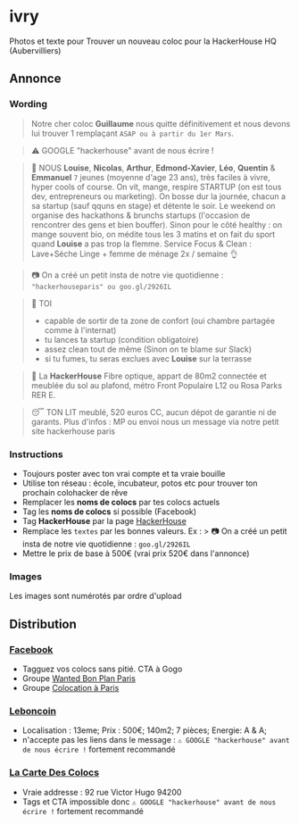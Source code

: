 # ivry
Photos et texte pour Trouver un nouveau coloc pour la HackerHouse HQ (Aubervilliers)

## Annonce
### Wording
> Notre cher coloc **Guillaume** nous quitte définitivement et nous devons lui trouver 1 remplaçant `ASAP ou à partir du 1er Mars`.

> ⚠️ GOOGLE "hackerhouse" avant de nous écrire !

> 👫 NOUS
**Louise**, **Nicolas**, **Arthur**, **Edmond-Xavier**, **Léo**, **Quentin** & **Emmanuel** `7` jeunes (moyenne d'age 23 ans), très faciles à vivre, hyper cools of course.
On vit, mange, respire STARTUP (on est tous dev, entrepreneurs ou marketing).
On bosse dur la journée, chacun a sa startup (sauf qquns en stage) et détente le soir. Le weekend on organise des hackathons & brunchs startups (l'occasion de rencontrer des gens et bien bouffer).
Sinon pour le côté healthy : on mange souvent bio, on médite tous les 3 matins et on fait du sport quand **Louise** a pas trop la flemme.
Service Focus & Clean : Lave+Séche Linge + femme de ménage 2x / semaine 👌

> 📷 On a créé un petit insta de notre vie quotidienne : `"hackerhouseparis" ou goo.gl/2926IL`

> 👱 TOI
> - capable de sortir de ta zone de confort (oui chambre partagée comme à l'internat)
> - tu lances ta startup (condition obligatoire)
> - assez clean tout de même (Sinon on te blame sur Slack)
> - si tu fumes, tu seras exclues avec **Louise** sur la terrasse

> 🏡 La **HackerHouse**
> Fibre optique, appart de 80m2 connectée et meublée du sol au plafond, métro Front Populaire L12 ou Rosa Parks RER E.

> 😴 TON LIT
> meublé, 520 euros CC, aucun dépot de garantie ni de garants.
> Plus d'infos : MP ou envoi nous un message via notre petit site hackerhouse paris

### Instructions
- Toujours poster avec ton vrai compte et ta vraie bouille
- Utilise ton réseau : école, incubateur, potos etc pour trouver ton prochain colohacker de rêve
- Remplacer les **noms de colocs** par tes colocs actuels
- Tag les **noms de colocs** si possible (Facebook)
- Tag **HackerHouse** par la page [HackerHouse](https://www.facebook.com/hackerhouseparis/)
- Remplace les `textes` par les bonnes valeurs. Ex : > 📷 On a créé un petit insta de notre vie quotidienne : `goo.gl/2926IL`
- Mettre le prix de base à 500€ (vrai prix 520€ dans l'annonce)

### Images
Les images sont numérotés par ordre d'upload

## Distribution
### [Facebook](https://facebook.com)
- Tagguez vos colocs sans pitié. CTA à Gogo
- Groupe [Wanted Bon Plan Paris](https://www.facebook.com/groups/WantedBP/)
- Groupe [Colocation à Paris](https://www.facebook.com/groups/Colocation.in.Paris/)

### [Leboncoin](https://www.leboncoin.fr/ai/form/0?ca=12_s)
- Localisation : 13eme; Prix : 500€; 140m2; 7 pièces; Energie: A & A;
- n'accepte pas les liens dans le message : `⚠️ GOOGLE "hackerhouse" avant de nous écrire !` fortement recommandé

### [La Carte Des Colocs](http://lacartedescolocs.fr)
- Vraie addresse : 92 rue Victor Hugo 94200
- Tags et CTA impossible donc `⚠️ GOOGLE "hackerhouse" avant de nous écrire !` fortement recommandé
